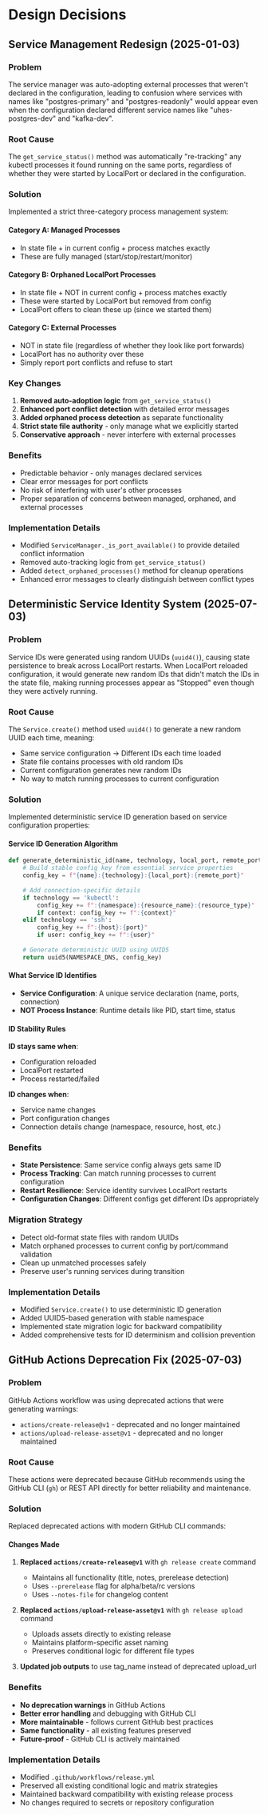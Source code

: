 # Design Decisions

## Service Management Redesign (2025-01-03)

### Problem
The service manager was auto-adopting external processes that weren't declared in the configuration, leading to confusion where services with names like "postgres-primary" and "postgres-readonly" would appear even when the configuration declared different service names like "uhes-postgres-dev" and "kafka-dev".

### Root Cause
The `get_service_status()` method was automatically "re-tracking" any kubectl processes it found running on the same ports, regardless of whether they were started by LocalPort or declared in the configuration.

### Solution
Implemented a strict three-category process management system:

#### Category A: Managed Processes
- In state file + in current config + process matches exactly
- These are fully managed (start/stop/restart/monitor)

#### Category B: Orphaned LocalPort Processes
- In state file + NOT in current config + process matches exactly
- These were started by LocalPort but removed from config
- LocalPort offers to clean these up (since we started them)

#### Category C: External Processes
- NOT in state file (regardless of whether they look like port forwards)
- LocalPort has no authority over these
- Simply report port conflicts and refuse to start

### Key Changes
1. **Removed auto-adoption logic** from `get_service_status()`
2. **Enhanced port conflict detection** with detailed error messages
3. **Added orphaned process detection** as separate functionality
4. **Strict state file authority** - only manage what we explicitly started
5. **Conservative approach** - never interfere with external processes

### Benefits
- Predictable behavior - only manages declared services
- Clear error messages for port conflicts
- No risk of interfering with user's other processes
- Proper separation of concerns between managed, orphaned, and external processes

### Implementation Details
- Modified `ServiceManager._is_port_available()` to provide detailed conflict information
- Removed auto-tracking logic from `get_service_status()`
- Added `detect_orphaned_processes()` method for cleanup operations
- Enhanced error messages to clearly distinguish between conflict types

## Deterministic Service Identity System (2025-07-03)

### Problem
Service IDs were generated using random UUIDs (`uuid4()`), causing state persistence to break across LocalPort restarts. When LocalPort reloaded configuration, it would generate new random IDs that didn't match the IDs in the state file, making running processes appear as "Stopped" even though they were actively running.

### Root Cause
The `Service.create()` method used `uuid4()` to generate a new random UUID each time, meaning:
- Same service configuration → Different IDs each time loaded
- State file contains processes with old random IDs
- Current configuration generates new random IDs
- No way to match running processes to current configuration

### Solution
Implemented deterministic service ID generation based on service configuration properties:

#### Service ID Generation Algorithm
```python
def generate_deterministic_id(name, technology, local_port, remote_port, connection_info) -> UUID:
    # Build stable config key from essential service properties
    config_key = f"{name}:{technology}:{local_port}:{remote_port}"
    
    # Add connection-specific details
    if technology == 'kubectl':
        config_key += f":{namespace}:{resource_name}:{resource_type}"
        if context: config_key += f":{context}"
    elif technology == 'ssh':
        config_key += f":{host}:{port}"
        if user: config_key += f":{user}"
    
    # Generate deterministic UUID using UUID5
    return uuid5(NAMESPACE_DNS, config_key)
```

#### What Service ID Identifies
- **Service Configuration**: A unique service declaration (name, ports, connection)
- **NOT Process Instance**: Runtime details like PID, start time, status

#### ID Stability Rules
**ID stays same when**:
- Configuration reloaded
- LocalPort restarted  
- Process restarted/failed

**ID changes when**:
- Service name changes
- Port configuration changes
- Connection details change (namespace, resource, host, etc.)

### Benefits
- **State Persistence**: Same service config always gets same ID
- **Process Tracking**: Can match running processes to current configuration
- **Restart Resilience**: Service identity survives LocalPort restarts
- **Configuration Changes**: Different configs get different IDs appropriately

### Migration Strategy
- Detect old-format state files with random UUIDs
- Match orphaned processes to current config by port/command validation
- Clean up unmatched processes safely
- Preserve user's running services during transition

### Implementation Details
- Modified `Service.create()` to use deterministic ID generation
- Added UUID5-based generation with stable namespace
- Implemented state migration logic for backward compatibility
- Added comprehensive tests for ID determinism and collision prevention

## GitHub Actions Deprecation Fix (2025-07-03)

### Problem
GitHub Actions workflow was using deprecated actions that were generating warnings:
- `actions/create-release@v1` - deprecated and no longer maintained
- `actions/upload-release-asset@v1` - deprecated and no longer maintained

### Root Cause
These actions were deprecated because GitHub recommends using the GitHub CLI (`gh`) or REST API directly for better reliability and maintenance.

### Solution
Replaced deprecated actions with modern GitHub CLI commands:

#### Changes Made
1. **Replaced `actions/create-release@v1`** with `gh release create` command
   - Maintains all functionality (title, notes, prerelease detection)
   - Uses `--prerelease` flag for alpha/beta/rc versions
   - Uses `--notes-file` for changelog content

2. **Replaced `actions/upload-release-asset@v1`** with `gh release upload` command
   - Uploads assets directly to existing release
   - Maintains platform-specific asset naming
   - Preserves conditional logic for different file types

3. **Updated job outputs** to use tag_name instead of deprecated upload_url

### Benefits
- **No deprecation warnings** in GitHub Actions
- **Better error handling** and debugging with GitHub CLI
- **More maintainable** - follows current GitHub best practices
- **Same functionality** - all existing features preserved
- **Future-proof** - GitHub CLI is actively maintained

### Implementation Details
- Modified `.github/workflows/release.yml`
- Preserved all existing conditional logic and matrix strategies
- Maintained backward compatibility with existing release process
- No changes required to secrets or repository configuration
